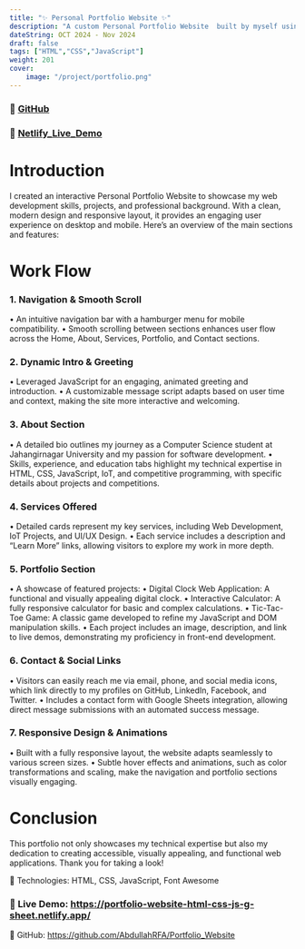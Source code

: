 ```yaml
---
title: "✨ Personal Portfolio Website ✨"
description: "A custom Personal Portfolio Website  built by myself using HTML, CSS, JavaScript"
dateString: OCT 2024 - Nov 2024
draft: false
tags: ["HTML","CSS","JavaScript"]
weight: 201
cover:
    image: "/project/portfolio.png"
---
```

### 🔗 [GitHub](//github.com/AbdullahRFA/Portfolio_Website)
### 🔗 [Netlify_Live_Demo](//portfolio-website-html-css-js-g-sheet.netlify.app/)

# Introduction
I created an interactive Personal Portfolio Website to showcase my web development skills, projects, and professional background. With a clean, modern design and responsive layout, it provides an engaging user experience on desktop and mobile. Here’s an overview of the main sections and features:


# Work Flow

### 1. Navigation & Smooth Scroll

 • An intuitive navigation bar with a hamburger menu for mobile compatibility.
 • Smooth scrolling between sections enhances user flow across the Home, About, Services, Portfolio, and Contact sections.

### 2. Dynamic Intro & Greeting

 • Leveraged JavaScript for an engaging, animated greeting and introduction.
 • A customizable message script adapts based on user time and context, making the site more interactive and welcoming.

### 3. About Section

 • A detailed bio outlines my journey as a Computer Science student at Jahangirnagar University and my passion for software development.
 • Skills, experience, and education tabs highlight my technical expertise in HTML, CSS, JavaScript, IoT, and competitive programming, with specific details about projects and competitions.

### 4. Services Offered

 • Detailed cards represent my key services, including Web Development, IoT Projects, and UI/UX Design.
 • Each service includes a description and “Learn More” links, allowing visitors to explore my work in more depth.

### 5. Portfolio Section

 • A showcase of featured projects:
 • Digital Clock Web Application: A functional and visually appealing digital clock.
 • Interactive Calculator: A fully responsive calculator for basic and complex calculations.
 • Tic-Tac-Toe Game: A classic game developed to refine my JavaScript and DOM manipulation skills.
 • Each project includes an image, description, and link to live demos, demonstrating my proficiency in front-end development.

### 6. Contact & Social Links

 • Visitors can easily reach me via email, phone, and social media icons, which link directly to my profiles on GitHub, LinkedIn, Facebook, and Twitter.
 • Includes a contact form with Google Sheets integration, allowing direct message submissions with an automated success message.

### 7. Responsive Design & Animations

 • Built with a fully responsive layout, the website adapts seamlessly to various screen sizes.
 • Subtle hover effects and animations, such as color transformations and scaling, make the navigation and portfolio sections visually engaging. 

# Conclusion
This portfolio not only showcases my technical expertise but also my dedication to creating accessible, visually appealing, and functional web applications. Thank you for taking a look!


🚀 Technologies: HTML, CSS, JavaScript, Font Awesome
### 📌 Live Demo: https://portfolio-website-html-css-js-g-sheet.netlify.app/
🔗 GitHub: https://github.com/AbdullahRFA/Portfolio_Website
